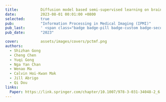 ```yaml
---
title:          Diffusion model based semi-supervised learning on brain hemorrhage images for efficient midline shift quantification
date:           2023-08-01 00:01:00 +0800
selected:       true
pub:            "Information Processing in Medical Imaging (IPMI)"
pub_last:       ' <span class="badge badge-pill badge-custom badge-secondary">Conference</span><span class="badge badge-pill badge-custom badge-success">Oral</span>'
pub_date:       "2023"

cover:          assets/images/covers/pctmf.png
authors:
  - Shizhan Gong 
  - Cheng Chen
  - Yuqi Gong
  - Nga Yan Chan
  - Wenao Ma
  - Calvin Hoi-Kwan Mak
  - Jill Abrigo
  - Qi Dou
links:
  Paper: https://link.springer.com/chapter/10.1007/978-3-031-34048-2_6
---
```

